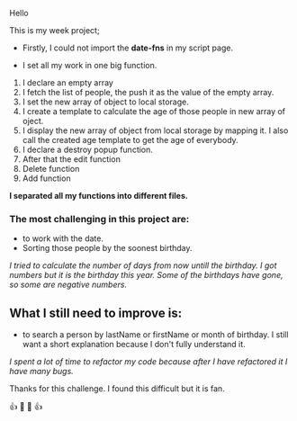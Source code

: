 Hello 

This is my week project;

- Firstly, I could not import the **date-fns** in my script page.

- I set all my work in one big function.

1. I declare an empty array 
2. I fetch the list of people, the push it as the value of the empty array.
3. I set the new array of object to local storage.
4. I create a template to calculate the age of those people in new array of oject. 
5. I display the new array of object from local storage by mapping it. I also call the created age template to get the age of everybody.
6. I declare a destroy popup function.
7. After that the edit function
8. Delete function
9. Add function

**I separated all my functions into different files.**

### The most challenging in this project are: 
 - to work with the date.
 - Sorting those people by the soonest birthday.

*I tried to calculate the number of days from now untill the birthday. I got numbers but it is the birthday this year. Some of the birthdays have gone, so some are negative numbers.*

## What I still need to improve is:
* to search a person by lastName or firstName or month of birthday. I still want a short explanation because I don't fully understand it.

*I spent a lot of time to refactor my code because after I have refactored it I have many bugs.*

Thanks for this challenge. I found this difficult but it is fan.

👍 🙂 🙂  👍 